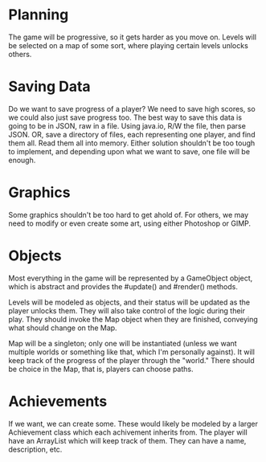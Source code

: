 # Planning

The game will be progressive, so it gets harder as you move on. Levels will be selected on a map of some sort, where playing certain levels unlocks others.

# Saving Data

Do we want to save progress of a player? We need to save high scores, so we could also just save progress too. The best way to save this data is going to be in JSON, raw in a file. Using java.io, R/W the file, then parse JSON. OR, save a directory of files, each representing one player, and find them all. Read them all into memory. Either solution shouldn't be too tough to implement, and depending upon what we want to save, one file will be enough.

# Graphics

Some graphics shouldn't be too hard to get ahold of. For others, we may need to modify or even create some art, using either Photoshop or GIMP.

# Objects

Most everything in the game will be represented by a GameObject object, which is abstract and provides the #update() and #render() methods.

Levels will be modeled as objects, and their status will be updated as the player unlocks them. They will also take control of the logic during their play. They should invoke the Map object when they are finished, conveying what should change on the Map.

Map will be a singleton; only one will be instantiated (unless we want multiple worlds or something like that, which I'm personally against). It will keep track of the progress of the player through the "world." There should be choice in the Map, that is, players can choose paths. 

# Achievements

If we want, we can create some. These would likely be modeled by a larger Achievement class which each achivement inherits from. The player will have an ArrayList<Achivement> which will keep track of them. They can have a name, description, etc.